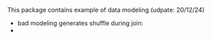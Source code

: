 This package contains example of data modeling
(udpate: 20/12/24)
- bad modeling generates shuffle during join:
- 